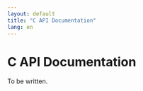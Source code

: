 ```yaml
---
layout: default
title: "C API Documentation"
lang: en
---
```


# C API Documentation

To be written.
